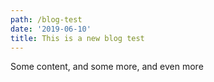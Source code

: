 ```yaml
---
path: /blog-test
date: '2019-06-10'
title: This is a new blog test
---
```

Some content, and some more, and even more
